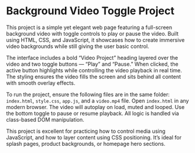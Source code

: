 # Background Video Toggle Project

This project is a simple yet elegant web page featuring a full-screen background video with toggle controls to play or pause the video. Built using HTML, CSS, and JavaScript, it showcases how to create immersive video backgrounds while still giving the user basic control.

The interface includes a bold “Video Project” heading layered over the video and two toggle buttons — “Play” and “Pause.” When clicked, the active button highlights while controlling the video playback in real time. The styling ensures the video fills the screen and sits behind all content with smooth overlay effects.

To run the project, ensure the following files are in the same folder: `index.html`, `style.css`, `app.js`, and a `video.mp4` file. Open `index.html` in any modern browser. The video will autoplay on load, muted and looped. Use the bottom toggle to pause or resume playback. All logic is handled via class-based DOM manipulation.

This project is excellent for practicing how to control media using JavaScript, and how to layer content using CSS positioning. It’s ideal for splash pages, product backgrounds, or homepage hero sections.

